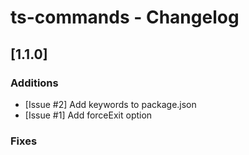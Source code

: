 # ts-commands - Changelog

## [1.1.0]

### Additions
- [Issue #2] Add keywords to package.json
- [Issue #1] Add forceExit option

### Fixes
